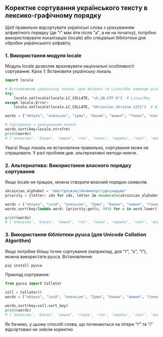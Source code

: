 ## Коректне сортування українського тексту в лексико-графічному порядку
Щоб правильно відсортувати українські слова з урахуванням алфавітного порядку (де "і" має йти після "а", а не на 
початку), потрібно використовувати локалізацію (locale) або спеціальні бібліотеки для обробки українського алфавіту.

### 1. Використання модуля locale
Модуль locale дозволяє враховувати національні особливості сортування.
Крок 1: Встановити українську локаль
```python
import locale

# Встановлюємо українську локаль (для Windows та Linux/Mac команди різні)
try:
    locale.setlocale(locale.LC_COLLATE, "uk_UA.UTF-8")  # Linux/Mac
except locale.Error:
    locale.setlocale(locale.LC_COLLATE, "Ukrainian_Ukraine.1251")  # Windows

words = ["яблуко", "апельсин", "іржа", "банан", "вишня", "ґанок", "єнот", "їжак", "гол", "еврика", "индик"]

# Сортування з урахуванням локалі
words.sort(key=locale.strxfrm)
print(words)
# ['апельсин', 'банан', 'вишня', 'гол', 'ґанок', 'еврика', 'єнот', 'индик', 'іржа', 'їжак', 'яблуко']
```
Увага! Якщо локаль не встановлена правильно, сортування може не спрацювати. У разі проблем див. альтернативні методи
нижче.

### 2. Альтернатива: Використання власного порядку сортування
Якщо locale не працює, можна створити власний порядок символів.
```python
ukrainian_alphabet = "абвгґдеєжзиіїйклмнопрстуфхцчшщьюя"
priority = {letter: idx for idx, letter in enumerate(ukrainian_alphabet)}

words = ["яблуко", "іній", "апельсин", "Іржа", "банан", "вишня", "ґанок", "єнот", "їжак", "гол", "еврика", "индик"]
words.sort(key=lambda word: [priority.get(c, 999) for c in word.lower()])

print(words)
# ['апельсин', 'банан', 'вишня', 'гол', 'ґанок', 'еврика', 'єнот', 'индик', 'іній', 'Іржа', 'їжак', 'яблуко']
```

### 3. Використання бібліотеки pyuca (для Unicode Collation Algorithm)
Якщо потрібне більш точне сортування (наприклад, для "ґ", "є", "ї"), можна використати pyuca.
Встановлення:
```bash
pip install pyuca
```
Приклад сортування:
```python
from pyuca import Collator

coll = Collator()
words = ["яблуко", "іній", "апельсин", "Іржа", "банан", "вишня", "ґанок", "єнот", "їжак", "гол", "еврика", "индик"]

words.sort(key=coll.sort_key)
print(words)
# ['апельсин', 'банан', 'вишня', 'ґанок', 'гол', 'еврика', 'єнот', 'индик', 'їжак', 'іній', 'Іржа', 'яблуко']
```
Як бачимо, у цьому способі слова, що починаються на літери "ґ" та "і" відсортовані не зовсім коректно
